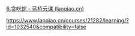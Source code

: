 [6.贪吃蛇 - 蓝桥云课 (lanqiao.cn)](https://www.lanqiao.cn/problems/6189/learning/?page=1&first_category_id=2&second_category_id=11&sort=difficulty&asc=0)

https://www.lanqiao.cn/courses/21282/learning/?id=1032540&compatibility=false